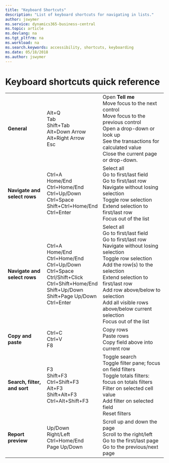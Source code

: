 ```yaml
---
title: "Keyboard Shortcuts"
description: "List of keyboard shortcuts for navigating in lists."
author: jswymer
ms.service: dynamics365-business-central
ms.topic: article
ms.devlang: na
ms.tgt_pltfrm: na
ms.workload: na
ms.search.keywords: accessibility, shortcuts, keyboarding
ms.date: 05/18/2018
ms.author: jswymer
---
```


# Keyboard shortcuts quick reference

||||  
|----------------|-----------|----------------| 
|**General**|Alt+Q<br />Tab<br />Shift+Tab<br />Alt+Down Arrow<br />Alt+Right Arrow<br />Esc|Open **Tell me**<br />Move focus to the next control<br />Move focus to the previous control<br />Open a drop-down or look up<br />See the transactions for calculated value<br />Close the current page or drop-down.|
|**Navigate and select rows**|Ctrl+A <br />Home/End<br />Ctrl+Home/End <br />Ctrl+Up/Down<br />Ctrl+Space<br />Shift+Ctrl+Home/End<br />Ctrl+Enter|Select all<br /> Go to first/last field<br />Go to first/last row<br />Navigate without losing selection<br />Toggle row selection<br />Extend selection to first/last row<br />Focus out of the list|
|**Navigate and select rows**|Ctrl+A <br />Home/End<br />Ctrl+Home/End <br />Ctrl+Up/Down<br />Ctrl+Space<br />Ctrl/Shift+Click<br />Ctrl+Shift+Home/End<br />Shift+Up/Down<br />Shift+Page Up/Down<br />Ctrl+Enter|Select all<br /> Go to first/last field<br />Go to first/last row<br />Navigate without losing selection<br />Toggle row selection<br /> Add the row(s) to the selection<br />Extend selection to first/last row<br />Add row above/below to selection<br />Add all visible rows above/below current selection<br />Focus out of the list|
|**Copy and paste**|Ctrl+C<br />Ctrl+V<br />F8|Copy rows<br />Paste rows<br />Copy field above into current row|
|**Search, filter, and sort**|F3<br />Shift+F3<br />Ctrl+Shift+F3<br />Alt+F3<br />Shift+Alt+F3<br />Ctrl+Alt+Shift+F3|Toggle search<br />Toggle filter pane; focus on field filters<br />Toggle totals filters: focus on totals filters<br />Filter on selected cell value<br />Add filter on selected field<br />Reset filters|
|**Report preview**|Up/Down<br />Right/Left<br />Ctrl+Home/End<br />Page Up/Down|Scroll up and down the page<br />Scroll to the right/left <br />Go to the first/last page<br />Go to the previous/next page|
